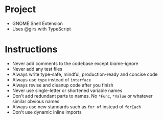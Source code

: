 # Project
- GNOME Shell Extension
- Uses @girs with TypeScript

# Instructions
- Never add comments to the codebase except biome-ignore
- Never add any test files
- Always write type-safe, mindful, production-ready and concise code
- Always use `type` instead of `interface`
- Always revise and cleanup code after you finish
- Never use single-letter or shortened variable names
- Don't add redundant parts to names. No `*Func`, `*Value` or whatever similar obvious names
- Always use new standards such as `for of` instead of `forEach`
- Don't use dynamic inline imports
